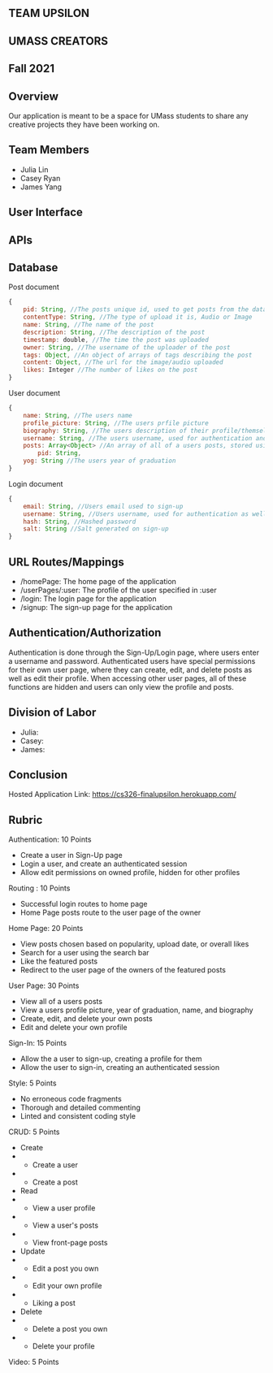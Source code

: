 ## TEAM UPSILON
## UMASS CREATORS
## Fall 2021
## Overview
Our application is meant to be a space for UMass students to share any creative projects they have been working on. 
## Team Members
 - Julia Lin
 - Casey Ryan
 - James Yang
## User Interface
## APIs
## Database
Post document
```js
{
    pid: String, //The posts unique id, used to get posts from the database
    contentType: String, //The type of upload it is, Audio or Image
    name: String, //The name of the post
    description: String, //The description of the post
    timestamp: double, //The time the post was uploaded
    owner: String, //The username of the uploader of the post
    tags: Object, //An object of arrays of tags describing the post
    content: Object, //The url for the image/audio uploaded
    likes: Integer //The number of likes on the post
}
```
User document 
```js
{
    name: String, //The users name
    profile_picture: String, //The users prfile picture
    biography: String, //The users description of their profile/themself
    username: String, //The users username, used for authentication and routing to their profile
    posts: Array<Object> //An array of all of a users posts, stored using the posts id to access it in the post document
        pid: String,
    yog: String //The users year of graduation
}
```
Login document
```js
{
    email: String, //Users email used to sign-up
    username: String, //Users username, used for authentication as well as being what users are referred to
    hash: String, //Hashed password
    salt: String //Salt generated on sign-up
}
```
## URL Routes/Mappings
 - /homePage: The home page of the application
 - /userPages/:user: The profile of the user specified in :user
 - /login: The login page for the application
 - /signup: The sign-up page for the application
## Authentication/Authorization
Authentication is done through the Sign-Up/Login page, where users enter a username and password. Authenticated users have special permissions for their own user page, where they can create, edit, and delete posts as well as edit their profile. When accessing other user pages, all of these functions are hidden and users can only view the profile and posts.
## Division of Labor
 - Julia:
 - Casey:
 - James:
## Conclusion

Hosted Application Link: https://cs326-finalupsilon.herokuapp.com/

## Rubric
Authentication: 10 Points
 - Create a user in Sign-Up page
 - Login a user, and create an authenticated session
 - Allow edit permissions on owned profile, hidden for other profiles
  
Routing : 10 Points
 - Successful login routes to home page
 - Home Page posts route to the user page of the owner
  
Home Page: 20 Points
 - View posts chosen based on popularity, upload date, or overall likes
 - Search for a user using the search bar
 - Like the featured posts
 - Redirect to the user page of the owners of the featured posts
  
User Page: 30 Points
 - View all of a users posts
 - View a users profile picture, year of graduation, name, and biography
 - Create, edit, and delete your own posts
 - Edit and delete your own profile
  
Sign-In: 15 Points
 - Allow the a user to sign-up, creating a profile for them
 - Allow the user to sign-in, creating an authenticated session

Style: 5 Points
 - No erroneous code fragments
 - Thorough and detailed commenting
 - Linted and consistent coding style

CRUD: 5 Points
 - Create
 - - Create a user
 - - Create a post
 - Read
 - - View a user profile
 - - View a user's posts
 - - View front-page posts
 - Update
 - - Edit a post you own
 - - Edit your own profile
 - - Liking a post
 - Delete
 - - Delete a post you own
 - - Delete your profile

Video: 5 Points